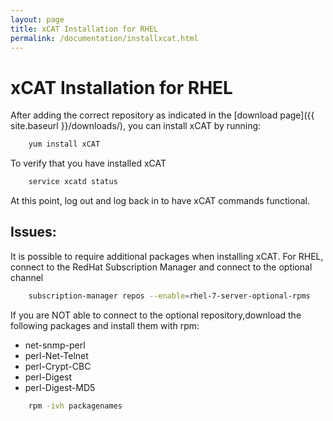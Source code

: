 ```yaml
---
layout: page
title: xCAT Installation for RHEL
permalink: /documentation/installxcat.html
---
```


# xCAT Installation for RHEL

After adding the correct repository as indicated in the [download page]({{ site.baseurl }}/downloads/), you can install xCAT by running:
```sh
	yum install xCAT
```

To verify that you have installed xCAT
```sh
    service xcatd status
```
At this point, log out and log back in to have xCAT commands functional.


## **Issues:**

It is possible to require additional packages when installing xCAT. 
For RHEL, connect to the RedHat Subscription Manager and connect to the optional channel 
```sh
    subscription-manager repos --enable=rhel-7-server-optional-rpms
```
If you are NOT able to connect to the optional repository,download the following packages and install them with rpm: 
* net-snmp-perl
* perl-Net-Telnet
* perl-Crypt-CBC
* perl-Digest
* perl-Digest-MD5

```sh
	rpm -ivh packagenames
```


